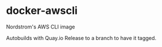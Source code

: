 # docker-awscli
Nordstrom's AWS CLI image

Autobuilds with Quay.io
Release to a branch to have it tagged.
